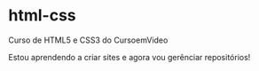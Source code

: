 # html-css
 Curso de HTML5 e CSS3 do CursoemVideo

 Estou aprendendo a criar sites e agora vou gerênciar repositórios!
